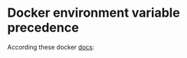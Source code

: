 # Docker environment variable precedence

According these docker [docs](https://docs.docker.com/compose/how-tos/environment-variables/envvars-precedence/):
